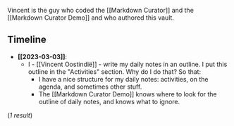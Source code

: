 Vincent is the guy who coded the [[Markdown Curator]] and the [[Markdown Curator Demo]] and who authored this vault.

## Timeline

<!--query:timeline-->
- **[[2023-03-03]]**:
    - I - [[Vincent Oostindië]] - write my daily notes in an outline. I put this outline in the "Activities" section. Why do I do that? So that:
    	- I have a nice structure for my daily notes: activities, on the agenda, and sometimes other stuff.
    	- The [[Markdown Curator Demo]] knows where to look for the outline of daily notes, and knows what to ignore.

(*1 result*)
<!--/query (2a80f446)-->
